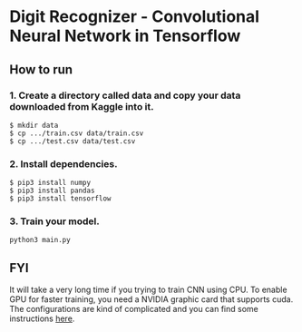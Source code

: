 # Digit Recognizer - Convolutional Neural Network in Tensorflow

## How to run

### 1. Create a directory called data and copy your data downloaded from Kaggle into it.

```
$ mkdir data
$ cp .../train.csv data/train.csv
$ cp .../test.csv data/test.csv
```

### 2. Install dependencies.

```
$ pip3 install numpy
$ pip3 install pandas
$ pip3 install tensorflow
```

### 3. Train your model.

```
python3 main.py
```

## FYI

It will take a very long time if you trying to train CNN using CPU. To enable GPU for faster training, you need a NVIDIA graphic card that supports cuda. The configurations are kind of complicated and you can find some instructions [here](https://www.tensorflow.org/install/).